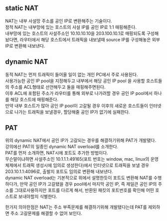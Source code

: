 ## static NAT
NAT는 내부 사설망 주소를 공인 IP로 변환해주는 기술이다.  
정적 NAT는 내부망에 있는 호스트의 사설 IP를 공인 IP로 1:1 매핑해준다.  
내부망에 있는 호스트의 사설주소인 10.10.10.10을 203.100.10.1로 매핑되도록 구성해놨다면, 라우터에서 해당 호스트에서 트래픽을 내보낼때 source IP를 구성해놓은 외부 IP로 변환해 내보낸다.  

## dynamic NAT
동적 NAT는 먼저 트래픽이 들어올 일이 없는 개인 PC에서 주로 사용된다.  
사용가능한 공인 IP pool을 지정해두고 내부에서 해당 공인 IP pool 을 사용할 호스트들의 주소를 ACL형태로 선언해두고 둘을 매핑해주면된다.  
이후 ACL에 포함된 주소가 라우터를 통해 외부로 나가려할 경우 공인 IP pool에서 하나를 해당 호스트에 매핑해준다.  
만약 내부 호스트가 많아 공인 IP pool이 고갈될 경우 이후의 새로운 호스트들이 인터넷으로 나가는 트래픽을 보낼경우, 할당해줄 공인 IP가 없기에 실패한다.  

## PAT
위의 dynamic NAT에서 공인 IP가 고갈되는 경우를 해결하기위해 PAT가 개발됐다.  
강의에선 PAT의 일종인 dynamic NAT overload를 소개한다.  
PAT를 먼저 소개하면, NAT시에 포트도 추가한 방법이다.  
무슨말이냐하면 사설주소인 10.1.1.1:49165(포트 번호는 window, mac, linux의 운영체제에서 트래픽 생성시에 임의로 생성한다)에서 인터넷으로 트래픽을 보낼 경우 203.10.1.1:4096로, 출발지 포트도 임의로 변환해 내보낸다.  
dynamic NAT overload는 기본적으로 위에서 설명한듯이 포트도 변환해 NAT를 수행하다가, 만약 공인 IP가 고갈됐을 경우 pool에서 마지막 공인 IP, 즉 제일큰 공인 IP의 주소를 그대로사용하지만 포트를 다르게 해서, 반환된 패킷의 포트번호를 확인해 어떤 호스트로 보내야할지 식별한다.  

한가지 의아한점은 NAT는 주소 부족문제를 해결하기위해 개발됐다는데 PAT를 제외하면 주소 고갈문제를 해결할 수 없어 보인다.  